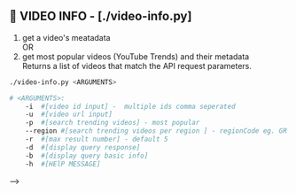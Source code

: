 ## :small_blue_diamond: VIDEO INFO  - [./video-info.py]
1) get a video's meatadata\
			OR
2) get most popular videos (YouTube Trends) and their metadata\
Returns a list of videos that match the API request parameters.

```bash
./video-info.py <ARGUMENTS>

# <ARGUMENTS>:
	-i 	#[video id input] -  multiple ids comma seperated 
	-u 	#[video url input] 
	-p 	#[search trending videos] - most popular 
	--region #[search trending videos per region ] - regionCode eg. GR
	-r 	#[max result number] - default 5
	-d 	#[display query response]
	-b 	#[display query basic info]
	-h 	#[HElP MESSAGE]
```
<!-- 
## :small_blue_diamond: CHANNEL INFO  - [./channel-info.py]
1) get a video's meatadata\
			OR
2) get most popular videos (YouTube Trends) and their metadata\
Returns a list of videos that match the API request parameters.

```bash
./video-info.py <ARGUMENTS>

# <ARGUMENTS>:
	--pid	#[input playlist ID]
	--purl	#[input playlist URL]
	--curl	#[input channel URL]
	--cid	#[input channel ID]
	--cname	#[input channel name]
	-d	#[display basic info]
	-h	#[HElP MESSAGE]
```


## :small_blue_diamond: CHANNEL PLAYLISTS  - [./playlists.py]
1) get playlists of a channel\
			OR
2) get a playlist's basic info\
Returns a collection of playlists that match the API request parameters.

```bash
./playlists.py <ARGUMENTS>

# <ARGUMENTS>:
	-i #[video id input] -  multiple ids comma seperated 
	-u #[video url input] 
	-p #[search trending videos] - most popular 
	--region #[search trending videos per region ] - regionCode eg. GR
	-r #[max result number] - default 5
	-d #[display query response]
	-h #[HElP MESSAGE] 
```

## :small_blue_diamond: PLAYLIST'S ITEMS  - [./playlist-items.py]
1) get a playlist's info
Returns a collection of playlist items that match the API request parameters.
You can retrieve all of the playlist items in a specified playlist.eturns a collection of playlists that match the API request parameters.

```bash
././playlist-items.py <ARGUMENTS>

# <ARGUMENTS>:
	-i #[input playlist ID]
	-u #[input playlist URL]
	-d #[display basic info]
	-h #[HElP MESSAGE] 
```

## :small_blue_diamond: COMMENT THREAD of a video or a channel - [./comments.py]

1) get a video's comment thread\
			OR
2) get a channel's comment thread\
Returns a list of comment threads that match the API request parameters.

```bash
./video-comments.py <ARGUMENTS>

# <ARGUMENTS>:		
	--vurl	#[input video URL]
	--vid	#[input video ID]
	--curl	#[input channel URL]
	--cid	#[input channel ID]
	-o	#[respone order] - time || relevance
	--all	#[get all comments]
	-r	#[max result number] - default 20
	-d	#[display basic info]
	-h	#[HElP MESSAGE]
```

## :small_blue_diamond: SEARCH QUERY  - [./search.py]

Scipt to search a query at YouTube. Returns a collection of search results that match the query parameters specified in the API request.

```bash
./search.py <ARGUMENTS>

# <ARGUMENTS>:
	-t #[search term]
	-r #[max result number]
	-v #[search videos only]
	-c #[search channels only]
	-p #[search playlists only]
	-b #[search before specifi date]
	-a #[search after specific date]
	-o #[specify result order]
	-s #[query for specifi topic]
	-d #[display query response]
	-f #[get all responses]
	-h #[HElP MESSAGE]
 -->
<!-- ```

<!-- ## :small_blue_diamond: GET SECTIONS of a CHANNEL 
```bash

./channel-sections.py -u  <CHANNEL_URL> #input channel's url

./channel-sections.py -i  <CHANNEL_ID> #input channel's id

./channel-sections.py -n  <CHANNEL_USERNAME> #input channel's name

``` --> -->

